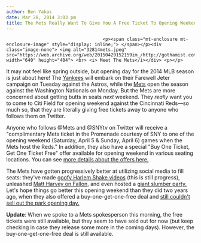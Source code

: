 ```yaml
---
author: Ben Yakas
date: Mar 28, 2014 3:03 pm
title: The Mets Really Want To Give You A Free Ticket To Opening Weekend
---
```


	
										<p><span class="mt-enclosure mt-enclosure-image" style="display: inline;"> </span></p><div class="image-none"> <img alt="32814mets.jpeg" src="https://web.archive.org/web/20150429152159im_/http://gothamist.com/attachments/byakas/32814mets.jpeg" width="640" height="404"> <br> <i> Meet The Mets</i></div> <p></p>

<p>It may not feel like spring outside, but opening day for the 2014 MLB season is just about here! The <a href="https://web.archive.org/web/20150429152159/http://gothamist.com/tags/yankees">Yankees</a> will embark on their Farewell Jeter campaign on Tuesday against the Astros, while the <a href="https://web.archive.org/web/20150429152159/http://gothamist.com/tags/mets">Mets</a> open the season against the Washington Nationals on Monday. But the Mets are more concerned about getting butts in seats <em>next</em> weekend. They <em>really</em> want you to come to Citi Field for opening weekend against the Cincinnati Reds&#x2014;so much so, that they are literally giving free tickets away to anyone who follows them on Twitter.</p>

<p>Anyone who follows @Mets and @SNYtv on Twitter will receive a &quot;complimentary Mets ticket in the Promenade courtesy of SNY to one of the opening weekend (Saturday, April 5 &amp; Sunday, April 6) games when the Mets host the Reds.&quot; In addition, they also have a special &quot;Buy One Ticket, Get One Ticket Free&quot; offer available for opening weekend in various seating locations. You can see <a href="https://web.archive.org/web/20150429152159/http://newyork.mets.mlb.com/nym/ticketing/tweet_a_ticket.jsp?partnerId=as_nym_20140327_20813514">more details about the offers here.</a></p>

<p>The Mets have gotten progressively better at utilizing social media to fill seats: they&apos;ve made <a href="https://web.archive.org/web/20150429152159/http://gothamist.com/2013/03/31/video_mets_make_harlem_shake_video.php#photo-1">goofy Harlem Shake videos</a> (this is still progress), unleashed <a href="https://web.archive.org/web/20150429152159/http://gothamist.com/2013/07/16/video_mets_ace_matt_harvey_asks_bas.php">Matt Harvey on Fallon</a>, and even hosted a <a href="https://web.archive.org/web/20150429152159/http://gothamist.com/2013/08/11/photos_the_mets_had_a_giant_slumber.php#photo-1">giant slumber party.</a> Let&apos;s hope things go better this opening weekend than they did two years ago, when they also offered a buy-one-get-one-free deal and <a href="https://web.archive.org/web/20150429152159/http://nypost.com/2012/04/05/mets-in-opening-day-ticket-panic/">still couldn&apos;t sell out the park opening day.</a></p>

<p><strong>Update</strong>: When we spoke to a Mets spokesperson this morning, the free tickets were still available, but they seem to have sold out for now (but keep checking in case they release some more in the coming days). However, the buy-one-get-one-free deal is still available. </p>					
										
									
				